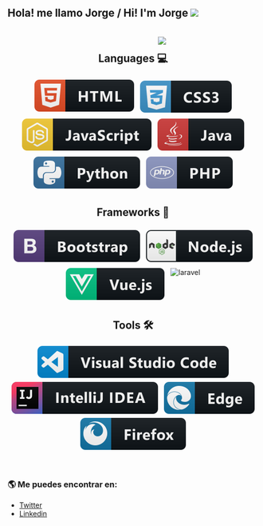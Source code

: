 ## Hola! me llamo Jorge / Hi! I'm Jorge <img src="https://emojis.slackmojis.com/emojis/images/1588315024/8823/hyperkitty.gif?1588315024" width="30" />
<br>
<img align='right' width="40%" src="https://steamuserimages-a.akamaihd.net/ugc/919175556352935307/E7B6D09139FB405820187C7A13DFA0CA639F438C/"/>

<h2 align="center"> Languages 💻</h2>

  <p align="center">
    <img src="https://github.com/MikeCodesDotNET/ColoredBadges/blob/master/svg/dev/languages/html.svg" alt="html" style="vertical-align:top; margin:4px">
    <img src="https://github.com/MikeCodesDotNET/ColoredBadges/blob/master/svg/dev/languages/css3.svg" alt="css3" style="vertical-align:top; margin:6px 4px">
    <img src="https://github.com/MikeCodesDotNET/ColoredBadges/blob/master/svg/dev/languages/js.svg" alt="js" style="vertical-align:top; margin:6px 4px">
    <img src="https://github.com/MikeCodesDotNET/ColoredBadges/blob/master/svg/dev/languages/java.svg" alt="java" style="vertical-align:top; margin:6px 4px">
    <img src="https://github.com/MikeCodesDotNET/ColoredBadges/blob/master/svg/dev/languages/python.svg" alt="python" style="vertical-align:top; margin:6px 4px">
    <img src="https://github.com/MikeCodesDotNET/ColoredBadges/blob/master/svg/dev/languages/php.svg" alt="php" style="vertical-align:top; margin:6px 4px">
  </p>
  
<h2 align="center"> Frameworks 🧩</h2>

  <p align="center">
    <img src="https://github.com/MikeCodesDotNET/ColoredBadges/blob/master/svg/dev/frameworks/bootstrap.svg" alt="bootstrap" style="vertical-align:top; margin:6px 4px">
    <img src="https://github.com/MikeCodesDotNET/ColoredBadges/blob/master/svg/dev/frameworks/nodejs.svg" alt="nodejs" style="vertical-align:top; margin:6px 4px">
    <img src="https://github.com/MikeCodesDotNET/ColoredBadges/blob/master/svg/dev/frameworks/vue.svg" alt="vue.js" style="vertical-align:top; margin:6px 4px">
    <img src="https://github.com/MikeCodesDotNET/ColoredBadges/blob/master/svg/dev/frameworks/laravel" alt="laravel" style="vertical-align:top; margin:6px 4px">
  </p>

<h2 align="center"> Tools 🛠</h2>

  <p align="center">
    <img src="https://github.com/MikeCodesDotNET/ColoredBadges/blob/master/svg/dev/tools/visualstudio_code.svg" alt="visualstudio_code" style="vertical-align:top; margin:4px">
    <img src="https://github.com/MikeCodesDotNET/ColoredBadges/blob/master/svg/dev/tools/jetbrains_intellij.svg" alt="jetbrains_intellij" style="vertical-align:top;          margin:4px">
    <img src="https://github.com/MikeCodesDotNET/ColoredBadges/blob/master/svg/dev/misc/edge.svg" alt="edge" style="vertical-align:top; margin:4px">
    <img src="https://github.com/MikeCodesDotNET/ColoredBadges/blob/master/svg/dev/misc/firefox.svg" alt="firefox" style="vertical-align:top; margin:4px">
  </p>
  
 <br>
  
### :earth_americas: Me puedes encontrar en:
- [Twitter](https://twitter.com/Herra310)
- [Linkedin](https://www.linkedin.com/in/jorge-arath-herrera-romero-146013214/)

<!--
**Herra310/Herra310** is a ✨ _special_ ✨ repository because its `README.md` (this file) appears on your GitHub profile.

Here are some ideas to get you started:

- 🔭 I’m currently working on ...
- 🌱 I’m currently learning ...
- 👯 I’m looking to collaborate on ...
- 🤔 I’m looking for help with ...
- 💬 Ask me about ...
- 📫 How to reach me: ...
- 😄 Pronouns: ...
- ⚡ Fun fact: ...
-->
